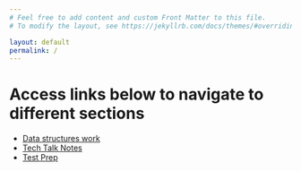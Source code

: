 ```yaml
---
# Feel free to add content and custom Front Matter to this file.
# To modify the layout, see https://jekyllrb.com/docs/themes/#overriding-theme-defaults

layout: default
permalink: /
---
```


# Access links below to navigate to different sections
- [Data structures work](/{{site.baseurl}}/datastructures)
- [Tech Talk Notes](/{{site.baseurl}}/ttnotes)
- [Test Prep](/{{site.baseurl}}/testprep)